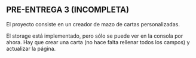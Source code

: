 PRE-ENTREGA 3 (INCOMPLETA)
---
El proyecto consiste en un creador de mazo de cartas personalizadas.

El storage está implementado, pero sólo se puede ver en la consola por ahora. Hay que crear una carta (no hace falta rellenar todos los campos) y actualizar la página.